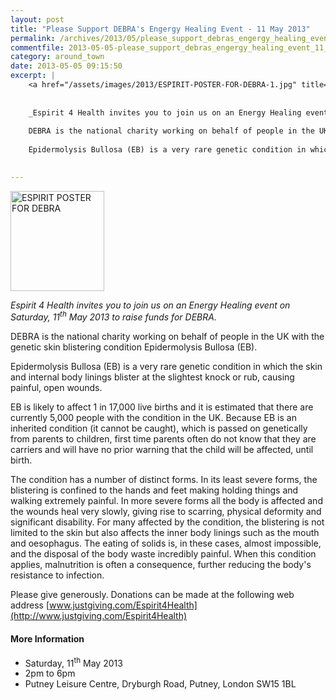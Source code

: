 ```yaml
---
layout: post
title: "Please Support DEBRA's Engergy Healing Event - 11 May 2013"
permalink: /archives/2013/05/please_support_debras_engergy_healing_event_11_may.html
commentfile: 2013-05-05-please_support_debras_engergy_healing_event_11_may
category: around_town
date: 2013-05-05 09:15:50
excerpt: |
    <a href="/assets/images/2013/ESPIRIT-POSTER-FOR-DEBRA-1.jpg" title="See larger version of - ESPIRIT POSTER FOR DEBRA"><img src="/assets/images/2013/ESPIRIT-POSTER-FOR-DEBRA-1_thumb.jpg" width="150" height="160" alt="ESPIRIT POSTER FOR DEBRA" class="photo right" /></a>
    
    
    _Espirit 4 Health invites you to join us on an Energy Healing event on Saturday, 11<sup>th</sup> May 2013 to raise funds for DEBRA._
    
    DEBRA is the national charity working on behalf of people in the UK with the genetic skin blistering condition Epidermolysis Bullosa (EB).
    
    Epidermolysis Bullosa (EB) is a very rare genetic condition in which the skin and internal body linings blister at the slightest knock or rub, causing painful, open wounds.
    

---
```


<a href="/assets/images/2013/ESPIRIT-POSTER-FOR-DEBRA-1.jpg" title="See larger version of - ESPIRIT POSTER FOR DEBRA"><img src="/assets/images/2013/ESPIRIT-POSTER-FOR-DEBRA-1_thumb.jpg" width="150" height="160" alt="ESPIRIT POSTER FOR DEBRA" class="photo right" /></a>

*Espirit 4 Health invites you to join us on an Energy Healing event on Saturday, 11<sup>th</sup> May 2013 to raise funds for DEBRA.*

DEBRA is the national charity working on behalf of people in the UK with the genetic skin blistering condition Epidermolysis Bullosa (EB).

Epidermolysis Bullosa (EB) is a very rare genetic condition in which the skin and internal body linings blister at the slightest knock or rub, causing painful, open wounds.

EB is likely to affect 1 in 17,000 live births and it is estimated that there are currently 5,000 people with the condition in the UK. Because EB is an inherited condition (it cannot be caught), which is passed on genetically from parents to children, first time parents often do not know that they are carriers and will have no prior warning that the child will be affected, until birth.

The condition has a number of distinct forms. In its least severe forms, the blistering is confined to the hands and feet making holding things and walking extremely painful. In more severe forms all the body is affected and the wounds heal very slowly, giving rise to scarring, physical deformity and significant disability. For many affected by the condition, the blistering is not limited to the skin but also affects the inner body linings such as the mouth and oesophagus. The eating of solids is, in these cases, almost impossible, and the disposal of the body waste incredibly painful. When this condition applies, malnutrition is often a consequence, further reducing the body's resistance to infection.

Please give generously. Donations can be made at the following web address [www.justgiving.com/Espirit4Health](http://www.justgiving.com/Espirit4Health)

#### More Information

-   Saturday, 11<sup>th</sup> May 2013
-   2pm to 6pm
-   Putney Leisure Centre, Dryburgh Road, Putney, London SW15 1BL
